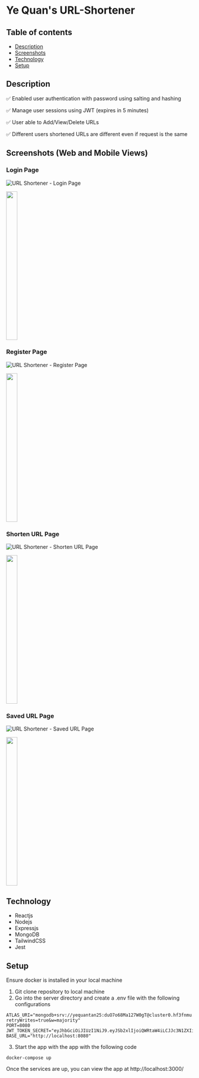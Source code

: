 # Ye Quan's URL-Shortener

## Table of contents

- [Description](#description)
- [Screenshots](#screenshots)
- [Technology](#technology)
- [Setup](#setup)

## Description
<p>✅ Enabled user authentication with password using salting and hashing</p>
<p>✅ Manage user sessions using JWT (expires in 5 minutes)</p>
<p>✅ User able to Add/View/Delete URLs</p>
<p>✅ Different users shortened URLs are different even if request is the same</p>

## Screenshots (Web and Mobile Views)

### Login Page
![URL Shortener - Login Page](https://i.imgur.com/1i9nSdC.jpg)
<p>
    <img src="https://i.imgur.com/8YOtwm5.jpg" width="24.5%" height="400px">
</p>

### Register Page
![URL Shortener - Register Page](https://i.imgur.com/1AUiIVz.jpg)
<p>
    <img src="https://i.imgur.com/ItgFC5k.jpg" width="24.5%" height="400px">
</p>

### Shorten URL Page
![URL Shortener - Shorten URL Page](https://i.imgur.com/w4tAQKC.jpg)
<p>
    <img src="https://i.imgur.com/R0jl69t.jpg" width="24.5%" height="400px">
</p>

### Saved URL Page
![URL Shortener - Saved URL Page](https://i.imgur.com/xa7NUsr.jpg)
<p>
    <img src="https://i.imgur.com/Q2xAuwH.jpg" width="24.5%" height="400px">
</p>

## Technology

- Reactjs
- Nodejs
- Expressjs
- MongoDB
- TailwindCSS
- Jest

## Setup

Ensure docker is installed in your local machine

1. Git clone repository to local machine
2. Go into the server directory and create a .env file with the following configurations

```
ATLAS_URI="mongodb+srv://yequantan25:duO7o68Ma127W0gT@cluster0.hf3fnmu.mongodb.net/url?retryWrites=true&w=majority"
PORT=8080
JWT_TOKEN_SECRET="eyJhbGciOiJIUzI1NiJ9.eyJSb2xlIjoiQWRtaW4iLCJJc3N1ZXIiOiJJc3N1ZXIiLCJVc2VybmFtZSI6IkphdmFJblVzZSIsImV4cCI6MTY5MTIwOTk0NCwiaWF0IjoxNjkxMjA5OTQ0fQ.DXWo3VnxVVewuW38vCNwzyYXdjYeAlnbS7JKDJL2ajw"
BASE_URL="http://localhost:8080"
```

3. Start the app with the app with the following code
```
docker-compose up
```

Once the services are up, you can view the app at http://localhost:3000/

